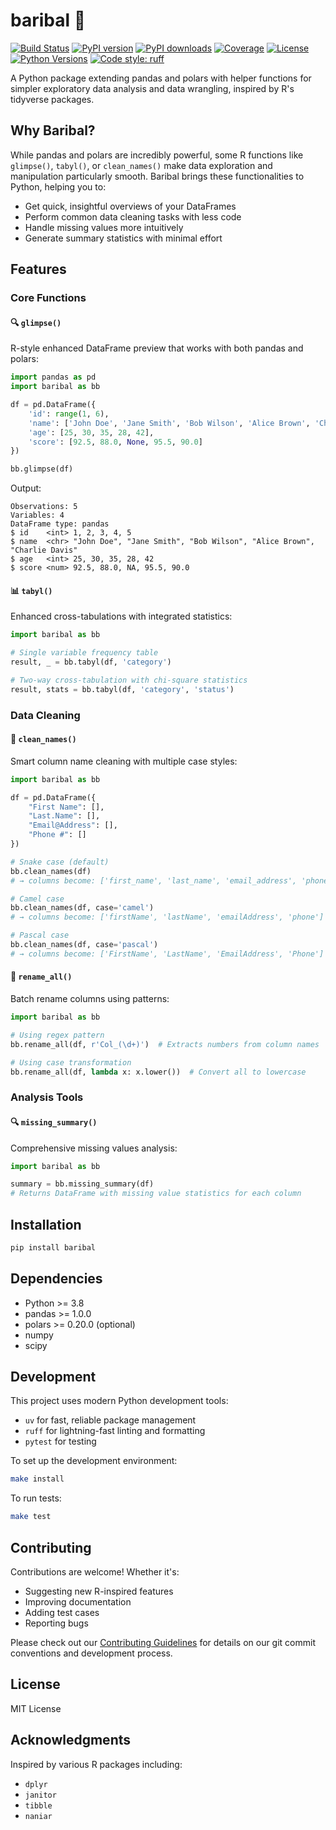 # baribal 🐻

[![Build Status](https://img.shields.io/github/actions/workflow/status/yourusername/baribal/ci.yml?branch=main)](https://github.com/yourusername/baribal/actions)
[![PyPI version](https://img.shields.io/pypi/v/baribal)](https://pypi.org/project/baribal/)
[![PyPI downloads](https://img.shields.io/pypi/dm/baribal)](https://pypi.org/project/baribal/)
[![Coverage](https://img.shields.io/codecov/c/github/yourusername/baribal)](https://codecov.io/gh/yourusername/baribal)
[![License](https://img.shields.io/github/license/yourusername/baribal)](https://github.com/yourusername/baribal/blob/main/LICENSE)
[![Python Versions](https://img.shields.io/pypi/pyversions/baribal)](https://pypi.org/project/baribal/)
[![Code style: ruff](https://img.shields.io/badge/code%20style-ruff-000000.svg)](https://github.com/astral-sh/ruff)

A Python package extending pandas and polars with helper functions for simpler exploratory data analysis and data wrangling, inspired by R's tidyverse packages.

## Why Baribal?

While pandas and polars are incredibly powerful, some R functions like `glimpse()`, `tabyl()`, or `clean_names()` make data exploration and manipulation particularly smooth. Baribal brings these functionalities to Python, helping you to:

- Get quick, insightful overviews of your DataFrames
- Perform common data cleaning tasks with less code
- Handle missing values more intuitively
- Generate summary statistics with minimal effort

## Features

### Core Functions

#### 🔍 `glimpse()`
R-style enhanced DataFrame preview that works with both pandas and polars:

```python
import pandas as pd
import baribal as bb

df = pd.DataFrame({
    'id': range(1, 6),
    'name': ['John Doe', 'Jane Smith', 'Bob Wilson', 'Alice Brown', 'Charlie Davis'],
    'age': [25, 30, 35, 28, 42],
    'score': [92.5, 88.0, None, 95.5, 90.0]
})

bb.glimpse(df)
```

Output:
```
Observations: 5
Variables: 4
DataFrame type: pandas
$ id    <int> 1, 2, 3, 4, 5
$ name  <chr> "John Doe", "Jane Smith", "Bob Wilson", "Alice Brown", "Charlie Davis"
$ age   <int> 25, 30, 35, 28, 42
$ score <num> 92.5, 88.0, NA, 95.5, 90.0
```

#### 📊 `tabyl()`
Enhanced cross-tabulations with integrated statistics:

```python
import baribal as bb

# Single variable frequency table
result, _ = bb.tabyl(df, 'category')

# Two-way cross-tabulation with chi-square statistics
result, stats = bb.tabyl(df, 'category', 'status')
```

### Data Cleaning

#### 🧹 `clean_names()`
Smart column name cleaning with multiple case styles:

```python
import baribal as bb

df = pd.DataFrame({
    "First Name": [],
    "Last.Name": [],
    "Email@Address": [],
    "Phone #": []
})

# Snake case (default)
bb.clean_names(df)
# → columns become: ['first_name', 'last_name', 'email_address', 'phone']

# Camel case
bb.clean_names(df, case='camel')
# → columns become: ['firstName', 'lastName', 'emailAddress', 'phone']

# Pascal case
bb.clean_names(df, case='pascal')
# → columns become: ['FirstName', 'LastName', 'EmailAddress', 'Phone']
```

#### 🔄 `rename_all()`
Batch rename columns using patterns:

```python
import baribal as bb

# Using regex pattern
bb.rename_all(df, r'Col_(\d+)')  # Extracts numbers from column names

# Using case transformation
bb.rename_all(df, lambda x: x.lower())  # Convert all to lowercase
```

### Analysis Tools

#### 🔍 `missing_summary()`
Comprehensive missing values analysis:

```python
import baribal as bb

summary = bb.missing_summary(df)
# Returns DataFrame with missing value statistics for each column
```

## Installation

```bash
pip install baribal
```

## Dependencies

- Python >= 3.8
- pandas >= 1.0.0
- polars >= 0.20.0 (optional)
- numpy
- scipy

## Development

This project uses modern Python development tools:
- `uv` for fast, reliable package management
- `ruff` for lightning-fast linting and formatting
- `pytest` for testing

To set up the development environment:

```bash
make install
```

To run tests:

```bash
make test
```

## Contributing

Contributions are welcome! Whether it's:
- Suggesting new R-inspired features
- Improving documentation
- Adding test cases
- Reporting bugs

Please check out our [Contributing Guidelines](CONTRIBUTING.md) for details on our git commit conventions and development process.

## License

MIT License

## Acknowledgments

Inspired by various R packages including:
- `dplyr`
- `janitor`
- `tibble`
- `naniar`